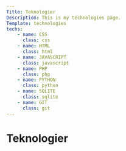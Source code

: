 ```yaml
---
Title: Teknologier
Description: This is my technologies page.
Template: technologies
techs:
    - name: CSS
      class: css
    - name: HTML    
      class: html
    - name: JAVASCRIPT
      class: javascript
    - name: PHP
      class: php
    - name: PYTHON
      class: python
    - name: SQLITE    
      class: sqlite
    - name: GIT
      class: git
---
```


Teknologier
==========================
